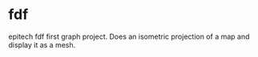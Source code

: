 fdf
===

epitech fdf first graph project.
Does an isometric projection of a map and display it as a mesh.
